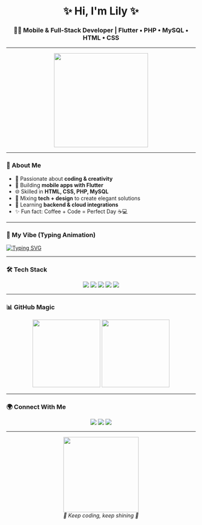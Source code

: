 <h1 align="center">✨ Hi, I'm Lily ✨</h1>
<h3 align="center">👩‍💻 Mobile & Full-Stack Developer | Flutter • PHP • MySQL • HTML • CSS</h3>

---

<p align="center">
  <img src="https://media.giphy.com/media/coxQHKASG60HrHtvkt/giphy.gif" width="250"/>
</p>

---

### 🌸 About Me
- 💖 Passionate about **coding & creativity**  
- 📱 Building **mobile apps with Flutter**  
- 🌐 Skilled in **HTML, CSS, PHP, MySQL**  
- 🎀 Mixing **tech + design** to create elegant solutions  
- 🌱 Learning **backend & cloud integrations**  
- ✨ Fun fact: Coffee + Code = Perfect Day ☕💻  

---

### 💫 My Vibe (Typing Animation)
[![Typing SVG](https://readme-typing-svg.herokuapp.com?size=22&duration=4000&color=FF69B4&background=000000&center=true&vCenter=true&width=600&lines=👩‍💻+Girl+in+Tech;🌸+Mobile+%26+Full-Stack+Developer;💖+Flutter+%7C+PHP+%7C+MySQL;✨+Always+Learning+%26+Building;🚀+Turning+ideas+into+apps)](https://git.io/typing-svg)

---

### 🛠️ Tech Stack
<p align="center">
  <img src="https://img.shields.io/badge/HTML5-ff6f61?style=for-the-badge&logo=html5&logoColor=white"/>
  <img src="https://img.shields.io/badge/CSS3-4db6ac?style=for-the-badge&logo=css3&logoColor=white"/>
  <img src="https://img.shields.io/badge/PHP-9c27b0?style=for-the-badge&logo=php&logoColor=white"/>
  <img src="https://img.shields.io/badge/MySQL-5c6bc0?style=for-the-badge&logo=mysql&logoColor=white"/>
  <img src="https://img.shields.io/badge/Flutter-f06292?style=for-the-badge&logo=flutter&logoColor=white"/>
</p>

---

### 📊 GitHub Magic
<p align="center">
  <img src="https://github-readme-stats.vercel.app/api?username=lilytewodros&show_icons=true&theme=tokyonight&icon_color=ff69b4&title_color=f48fb1" height="180"/>
  <img src="https://github-readme-streak-stats.herokuapp.com/?user=lilytewodros&theme=tokyonight&ring=ff69b4&fire=f48fb1" height="180"/>
</p>

---

### 🌍 Connect With Me
<p align="center">
  <a href="mailto:your-email@example.com"><img src="https://img.shields.io/badge/Email-ff80ab?style=for-the-badge&logo=gmail&logoColor=white"/></a>
  <a href="https://linkedin.com/in/your-profile"><img src="https://img.shields.io/badge/LinkedIn-b39ddb?style=for-the-badge&logo=linkedin&logoColor=white"/></a>
  <a href="https://github.com/lilytewodros"><img src="https://img.shields.io/badge/GitHub-ffb74d?style=for-the-badge&logo=github&logoColor=white"/></a>
</p>

---

<p align="center">
  <img src="https://media.giphy.com/media/du3J3cXyzhj75IOgvA/giphy.gif" width="200"/>
  <br/>
  <em>💖 Keep coding, keep shining 🌸</em>
</p>
